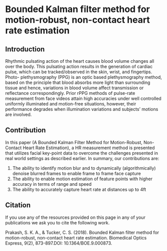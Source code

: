 # Bounded Kalman filter method for motion-robust, non-contact heart rate estimation

## Introduction
Rhythmic pulsating action of the heart causes blood volume changes all over the body. This pulsating action results in the generation of cardiac pulse, which can be tracked/observed in the skin, wrist, and fingertips. Photo- plethysmography (PPG) is an optic based plethysmography method, based on the principle that blood absorbs more light than surrounding tissue and hence, variations in blood volume affect transmission or reflectance correspondingly. Prior rPPG methods of pulse-rate measurement from face videos attain high accuracies under well controlled uniformly illuminated and motion-free situations, however, their performance degrades when illumination variations and subjects’ motions are involved. 

## Contribution
In this paper (A Bounded Kalman Filter Method for Motion-Robust, Non-Contact Heart Rate Estimation), a HR measurement method is presented that utilizes facial key-point data to overcome the challenges presented in real world settings as described earlier. In summary, our contributions are:
1.	The ability to identify motion blur and to dynamically (algorithmically) denoise blurred frames to enable frame to frame face capture
2.	The ability to enable motion estimation of feature points with higher accuracy in terms of range and speed
3.	The ability to accurately capture heart rate at distances up to 4ft

## Citation
If you use any of the resources provided on this page in any of your publications we ask you to cite the following work.

Prakash, S. K. A., & Tucker, C. S. (2018). Bounded Kalman filter method for motion-robust, non-contact heart rate estimation. Biomedical Optics Express, 9(2), 873-897.DOI: 10.1364/BOE.9.000873.

